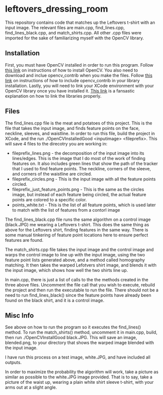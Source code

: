 # leftovers_dressing_room

This repository contains code that matches up the Leftovers t-shirt with an input image. The relevant files are main.cpp, find_lines.cpp, find_lines_black.cpp, and match_shirts.cpp. All other .cpp files were imported for the sake of familiarizing myself with the OpenCV library. 

## Installation

First, you must have OpenCV installed in order to run this program. Follow [this link](http://docs.opencv.org/2.4/doc/tutorials/introduction/linux_install/linux_install.html#linux-installation) on instructions of how to install OpenCV. You also need to download and inclue opencv_contrib when you make the files. Follow [this link](https://github.com/opencv/opencv_contrib) on instructions of how to include opencv_contrib in your library installation. Lastly, you will need to link your XCode environment with your OpenCV library once you have installed it. [This link](https://blogs.wcode.org/2014/11/howto-setup-xcode-6-1-to-work-with-opencv-libraries/) is a fansastic explanation on how to link the libraries properly.

## Files

The find_lines.cpp file is the meat and potatoes of this project. This is the file that takes the input image, and finds feature points on the face, neckline, sleeves, and waistline. In order to run this file, build the project in XCode, and the run ./OpenCVInstalledGood \<inputimage\> \<fileprefix\>. This will save 4 files to the direcotry you are working in:
* fileprefix_lines.png - the decomposition of the input image into its lines/edges. This is the image that I do most of the work of finding features on. It also includes green lines that show the path of the tracker that I used to find feature points. The neckline, corners of the sleeve, and corners of the waistline are circled.        
* fileprefix_circles.png - This is the input image with all the feature points circled.    
* fileprefix_just_feature_points.png - This is the same as the circles image, but instead of each feature being circled, the actual feature points are colored to a specific color.
* points_white.txt - This is the list of all feature points, which is used later to match with the list of features from a contorl image

The find_lines_black.cpp file runs the same algorithm on a control image (black.JPG) me wearing a Leftovers t-shirt. This does the same thing as above for the Leftovers shirt, finding features in the same way. There is some manual tinkering of feature point locations here to ensure perfect features are found. 

The match_shirts.cpp file takes the input image and the control image and warps the control image to line up with the input image, using the two feature point lists generated above, and a method called homography matching. It then takes the warped Lefotvers shirt image, and blends it with the input image, which shows how well the two shirts line up.

In main.cpp, there is just a list of calls to the the methods created in the three above files. Uncomment the file call that you wish to execute, rebuild the project and then run the executable to run the file. There should not be a need to run find_lines_black() since the feature points have already been found on the black shirt, and it is a control image.

## Misc Info

See above on how to run the program so it executes the find_lines() method. To run the match_shirts() method, uncomment it in main.cpp, build, then run ./OpenCVInstallGood <inputimage> black.JPG. This will save an image, blended.png, to your directory that shows the warped image blended with the input image.

I have run this process on a test image, white.JPG, and have included all outputs. 

In order to maximize the probability the algorithm will work, take a picture as similar as possible to the white.JPG image provided. That is to say, take a picture of the waist up, wearing a plain white shirt sleeve t-shirt, with your arms out at a slight angle. 


















